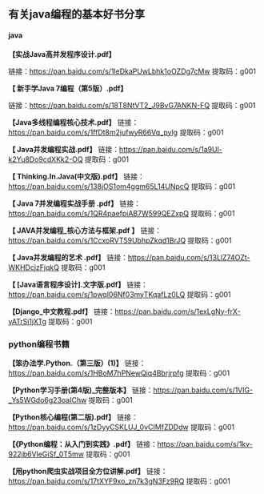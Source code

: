 有关java编程的基本好书分享
----

#### java 

**【实战Java高并发程序设计.pdf】**
  
链接：https://pan.baidu.com/s/1leDkaPUwLbhk1oOZDg7cMw 
提取码：g001 
 

**【 新手学Java 7编程（第5版）.pdf】**

链接：https://pan.baidu.com/s/18T8NtVT2_J9BvG7ANKN-FQ 
提取码：g001 



**【Java多线程编程核心技术.pdf】**
链接：https://pan.baidu.com/s/1ffDt8m2jufwyR66Vq_pylg 
提取码：g001 

**【  Java并发编程实战.pdf】**
链接：https://pan.baidu.com/s/1a9Ul-k2Yu8Do9cdXKk2-OQ 
提取码：g001 

**【  Thinking.In.Java(中文版).pdf】**
链接：https://pan.baidu.com/s/138jOS1om4ggm65L14UNpcQ 
提取码：g001 

**【 Java 7并发编程实战手册 .pdf】**
链接：https://pan.baidu.com/s/1QR4paefpiAB7W599QEZxpQ 
提取码：g001 

**【 JAVA并发编程_核心方法与框架.pdf 】**
链接：https://pan.baidu.com/s/1CcxoRVT59UbhpZkqd1BrJQ 
提取码：g001 

**【 Java并发编程的艺术 .pdf】**
链接：https://pan.baidu.com/s/13LlZ74OZt-WKHDcjzFjqkQ 
提取码：g001 

**【  [Java语言程序设计].文字版.pdf】**
链接：https://pan.baidu.com/s/1pwql06Nf03myTKqafLz0LQ 
提取码：g001 
 
**【Django_中文教程.pdf】**
链接：https://pan.baidu.com/s/1exLgNy-frX-yATrSi1jXTg 
提取码：g001 
 
 
 ### python编程书籍
 
 **【笨办法学.Python.（第三版）(1)】**
 链接：https://pan.baidu.com/s/1HBoM7hPNewQiq4Bbrjrpfg 
 提取码：g001 
 
 

 **【Python学习手册(第4版)_完整版本】**
 链接：https://pan.baidu.com/s/1VIG-_Ys5WGdo6g23oaIChw 
 提取码：g001 


 **【Python核心编程(第二版).pdf】**
 链接：https://pan.baidu.com/s/1zDyyCSKLUJ_0vCIMfZDDdw 
 提取码：g001 
 
 
 **【《Python编程：从入门到实践》.pdf】**
 链接：https://pan.baidu.com/s/1kv-922jb6VleGiSf_0T5mw 
 提取码：g001 

 
 **【用python爬虫实战项目全方位讲解.pdf】**
 链接：https://pan.baidu.com/s/17tXYF9xo_zn7k3gN3Fz9RQ 
 提取码：g001 
 
